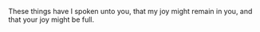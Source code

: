 These things have I spoken unto you, that my joy might remain in you, and that your joy might be full.
